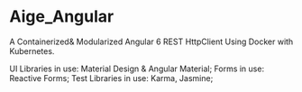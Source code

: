 # Aige_Angular
A Containerized& Modularized Angular 6 REST HttpClient Using Docker with Kubernetes.

UI Libraries in use: Material Design & Angular Material;
Forms in use: Reactive Forms;
Test Libraries in use: Karma, Jasmine;

